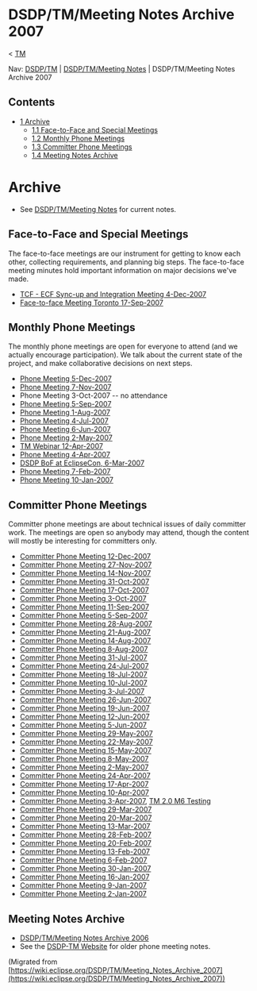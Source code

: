 

DSDP/TM/Meeting Notes Archive 2007
==================================

< [TM](./TM "DSDP/TM")

Nav: [DSDP/TM](./TM "DSDP/TM") | [DSDP/TM/Meeting Notes](./Meetings "DSDP/TM/Meeting Notes") | DSDP/TM/Meeting Notes Archive 2007

Contents
--------

*   [1 Archive](#Archive)
    *   [1.1 Face-to-Face and Special Meetings](#Face-to-Face-and-Special-Meetings)
    *   [1.2 Monthly Phone Meetings](#Monthly-Phone-Meetings)
    *   [1.3 Committer Phone Meetings](#Committer-Phone-Meetings)
    *   [1.4 Meeting Notes Archive](#Meeting-Notes-Archive)

Archive
=======

*   See [DSDP/TM/Meeting Notes](./Meetings "DSDP/TM/Meeting Notes") for current notes.

Face-to-Face and Special Meetings
---------------------------------

The face-to-face meetings are our instrument for getting to know each other, collecting requirements, and planning big steps. The face-to-face meeting minutes hold important information on major decisions we've made.

*   [TCF - ECF Sync-up and Integration Meeting 4-Dec-2007](https://wiki.eclipse.org/TCF_-_ECF_Sync-up_and_Integration_Meeting_4-Dec-2007 "DSDP/TM/TCF - ECF Sync-up and Integration Meeting 4-Dec-2007")
*   [Face-to-face Meeting Toronto 17-Sep-2007](./Face-to-face_Meeting_Toronto_17-Sep-2007 "DSDP/TM/Face-to-face Meeting Toronto 17-Sep-2007")

Monthly Phone Meetings
----------------------

The monthly phone meetings are open for everyone to attend (and we actually encourage participation). We talk about the current state of the project, and make collaborative decisions on next steps.

*   [Phone Meeting 5-Dec-2007](./Phone_Meeting_5-Dec-2007 "DSDP/TM/Phone Meeting 5-Dec-2007")
*   [Phone Meeting 7-Nov-2007](./Phone_Meeting_7-Nov-2007 "DSDP/TM/Phone Meeting 7-Nov-2007")
*   Phone Meeting 3-Oct-2007 -- no attendance
*   [Phone Meeting 5-Sep-2007](./Phone_Meeting_5-Sep-2007 "DSDP/TM/Phone Meeting 5-Sep-2007")
*   [Phone Meeting 1-Aug-2007](./Phone_Meeting_1-Aug-2007 "DSDP/TM/Phone Meeting 1-Aug-2007")
*   [Phone Meeting 4-Jul-2007](./Phone_Meeting_4-Jul-2007 "DSDP/TM/Phone Meeting 4-Jul-2007")
*   [Phone Meeting 6-Jun-2007](./Phone_Meeting_6-Jun-2007 "DSDP/TM/Phone Meeting 6-Jun-2007")
*   [Phone Meeting 2-May-2007](./Phone_Meeting_2-May-2007 "DSDP/TM/Phone Meeting 2-May-2007")
*   [TM Webinar 12-Apr-2007](https://www.eclipse.org/community/webinars.php#TM)
*   [Phone Meeting 4-Apr-2007](./Phone_Meeting_4-Apr-2007 "DSDP/TM/Phone Meeting 4-Apr-2007")
*   [DSDP BoF at EclipseCon, 6-Mar-2007](http://www.eclipsecon.org/2007/index.php?page=sub/&id=4201)
*   [Phone Meeting 7-Feb-2007](./Phone_Meeting_7-Feb-2007 "DSDP/TM/Phone Meeting 7-Feb-2007")
*   [Phone Meeting 10-Jan-2007](./Phone_Meeting_10-Jan-2007 "DSDP/TM/Phone Meeting 10-Jan-2007")

Committer Phone Meetings
------------------------

Committer phone meetings are about technical issues of daily committer work. The meetings are open so anybody may attend, though the content will mostly be interesting for committers only.

*   [Committer Phone Meeting 12-Dec-2007](./Committer_Phone_Meeting_12-Dec-2007 "DSDP/TM/Committer Phone Meeting 12-Dec-2007")
*   [Committer Phone Meeting 27-Nov-2007](./Committer_Phone_Meeting_27-Nov-2007 "DSDP/TM/Committer Phone Meeting 27-Nov-2007")
*   [Committer Phone Meeting 14-Nov-2007](./Committer_Phone_Meeting_14-Nov-2007 "DSDP/TM/Committer Phone Meeting 14-Nov-2007")
*   [Committer Phone Meeting 31-Oct-2007](./Committer_Phone_Meeting_31-Oct-2007 "DSDP/TM/Committer Phone Meeting 31-Oct-2007")
*   [Committer Phone Meeting 17-Oct-2007](./Committer_Phone_Meeting_17-Oct-2007 "DSDP/TM/Committer Phone Meeting 17-Oct-2007")
*   [Committer Phone Meeting 3-Oct-2007](./Committer_Phone_Meeting_3-Oct-2007 "DSDP/TM/Committer Phone Meeting 3-Oct-2007")
*   [Committer Phone Meeting 11-Sep-2007](./Committer_Phone_Meeting_11-Sep-2007 "DSDP/TM/Committer Phone Meeting 11-Sep-2007")
*   [Committer Phone Meeting 5-Sep-2007](./Committer_Phone_Meeting_5-Sep-2007 "DSDP/TM/Committer Phone Meeting 5-Sep-2007")
*   [Committer Phone Meeting 28-Aug-2007](./Committer_Phone_Meeting_28-Aug-2007 "DSDP/TM/Committer Phone Meeting 28-Aug-2007")
*   [Committer Phone Meeting 21-Aug-2007](./Committer_Phone_Meeting_21-Aug-2007 "DSDP/TM/Committer Phone Meeting 21-Aug-2007")
*   [Committer Phone Meeting 14-Aug-2007](./Committer_Phone_Meeting_14-Aug-2007 "DSDP/TM/Committer Phone Meeting 14-Aug-2007")
*   [Committer Phone Meeting 8-Aug-2007](./Committer_Phone_Meeting_8-Aug-2007 "DSDP/TM/Committer Phone Meeting 8-Aug-2007")
*   [Committer Phone Meeting 31-Jul-2007](./Committer_Phone_Meeting_31-Jul-2007 "DSDP/TM/Committer Phone Meeting 31-Jul-2007")
*   [Committer Phone Meeting 24-Jul-2007](./Committer_Phone_Meeting_24-Jul-2007 "DSDP/TM/Committer Phone Meeting 24-Jul-2007")
*   [Committer Phone Meeting 18-Jul-2007](./Committer_Phone_Meeting_18-Jul-2007 "DSDP/TM/Committer Phone Meeting 18-Jul-2007")
*   [Committer Phone Meeting 10-Jul-2007](./Committer_Phone_Meeting_10-Jul-2007 "DSDP/TM/Committer Phone Meeting 10-Jul-2007")
*   [Committer Phone Meeting 3-Jul-2007](./Committer_Phone_Meeting_3-Jul-2007 "DSDP/TM/Committer Phone Meeting 3-Jul-2007")
*   [Committer Phone Meeting 26-Jun-2007](./Committer_Phone_Meeting_26-Jun-2007 "DSDP/TM/Committer Phone Meeting 26-Jun-2007")
*   [Committer Phone Meeting 19-Jun-2007](./Committer_Phone_Meeting_19-Jun-2007 "DSDP/TM/Committer Phone Meeting 19-Jun-2007")
*   [Committer Phone Meeting 12-Jun-2007](./Committer_Phone_Meeting_12-Jun-2007 "DSDP/TM/Committer Phone Meeting 12-Jun-2007")
*   [Committer Phone Meeting 5-Jun-2007](./Committer_Phone_Meeting_5-Jun-2007 "DSDP/TM/Committer Phone Meeting 5-Jun-2007")
*   [Committer Phone Meeting 29-May-2007](./Committer_Phone_Meeting_29-May-2007 "DSDP/TM/Committer Phone Meeting 29-May-2007")
*   [Committer Phone Meeting 22-May-2007](./Committer_Phone_Meeting_22-May-2007 "DSDP/TM/Committer Phone Meeting 22-May-2007")
*   [Committer Phone Meeting 15-May-2007](./Committer_Phone_Meeting_15-May-2007 "DSDP/TM/Committer Phone Meeting 15-May-2007")
*   [Committer Phone Meeting 8-May-2007](./Committer_Phone_Meeting_8-May-2007 "DSDP/TM/Committer Phone Meeting 8-May-2007")
*   [Committer Phone Meeting 2-May-2007](./Committer_Phone_Meeting_2-May-2007 "DSDP/TM/Committer Phone Meeting 2-May-2007")
*   [Committer Phone Meeting 24-Apr-2007](./Committer_Phone_Meeting_24-Apr-2007 "DSDP/TM/Committer Phone Meeting 24-Apr-2007")
*   [Committer Phone Meeting 17-Apr-2007](./Committer_Phone_Meeting_17-Apr-2007 "DSDP/TM/Committer Phone Meeting 17-Apr-2007")
*   [Committer Phone Meeting 10-Apr-2007](./Committer_Phone_Meeting_10-Apr-2007 "DSDP/TM/Committer Phone Meeting 10-Apr-2007")
*   [Committer Phone Meeting 3-Apr-2007](./Committer_Phone_Meeting_3-Apr-2007 "DSDP/TM/Committer Phone Meeting 3-Apr-2007"), [TM 2.0 M6 Testing](./TM_2.0_M6_Testing "TM 2.0 M6 Testing")
*   [Committer Phone Meeting 29-Mar-2007](./Committer_Phone_Meeting_29-Mar-2007 "DSDP/TM/Committer Phone Meeting 29-Mar-2007")
*   [Committer Phone Meeting 20-Mar-2007](./Committer_Phone_Meeting_20-Mar-2007 "DSDP/TM/Committer Phone Meeting 20-Mar-2007")
*   [Committer Phone Meeting 13-Mar-2007](./Committer_Phone_Meeting_13-Mar-2007 "DSDP/TM/Committer Phone Meeting 13-Mar-2007")
*   [Committer Phone Meeting 28-Feb-2007](./Committer_Phone_Meeting_28-Feb-2007 "DSDP/TM/Committer Phone Meeting 28-Feb-2007")
*   [Committer Phone Meeting 20-Feb-2007](./Committer_Phone_Meeting_20-Feb-2007 "DSDP/TM/Committer Phone Meeting 20-Feb-2007")
*   [Committer Phone Meeting 13-Feb-2007](./Committer_Phone_Meeting_13-Feb-2007 "DSDP/TM/Committer Phone Meeting 13-Feb-2007")
*   [Committer Phone Meeting 6-Feb-2007](./Committer_Phone_Meeting_6-Feb-2007 "DSDP/TM/Committer Phone Meeting 6-Feb-2007")
*   [Committer Phone Meeting 30-Jan-2007](./Committer_Phone_Meeting_30-Jan-2007 "DSDP/TM/Committer Phone Meeting 30-Jan-2007")
*   [Committer Phone Meeting 16-Jan-2007](./Committer_Phone_Meeting_16-Jan-2007 "DSDP/TM/Committer Phone Meeting 16-Jan-2007")
*   [Committer Phone Meeting 9-Jan-2007](./Committer_Phone_Meeting_9-Jan-2007 "DSDP/TM/Committer Phone Meeting 9-Jan-2007")
*   [Committer Phone Meeting 2-Jan-2007](./Committer_Phone_Meeting_2-Jan-2007 "DSDP/TM/Committer Phone Meeting 2-Jan-2007")

Meeting Notes Archive
---------------------

*   [DSDP/TM/Meeting Notes Archive 2006](./Meeting_Notes_Archive_2006 "DSDP/TM/Meeting Notes Archive 2006")
*   See the [DSDP-TM Website](https://www.eclipse.org/dsdp/tm/doc/) for older phone meeting notes.


(Migrated from [https://wiki.eclipse.org/DSDP/TM/Meeting_Notes_Archive_2007](https://wiki.eclipse.org/DSDP/TM/Meeting_Notes_Archive_2007))